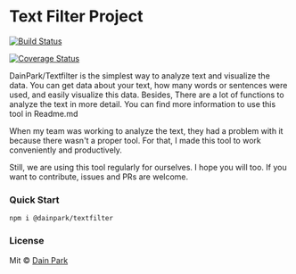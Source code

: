 # Text Filter Project

[![Build Status](https://app.travis-ci.com/DainPark-web/textFilter_opensource.svg?branch=main)](https://app.travis-ci.com/DainPark-web/textFilter_opensource)

[![Coverage Status](https://coveralls.io/repos/github/DainPark-web/textFilter_opensource/badge.svg?branch=main)](https://coveralls.io/github/DainPark-web/textFilter_opensource?branch=main)

DainPark/Textfilter is the simplest way to analyze text and visualize the data. You can get data about your text, how many words or sentences were used, and easily visualize this data.
Besides, There are a lot of functions to analyze the text in more detail. You can find more information to use this tool in Readme.md

When my team was working to analyze the text, they had a problem with it because there wasn't a proper tool. For that, I made this tool to work conveniently and productively.

Still, we are using this tool regularly for ourselves. I hope you will too.
If you want to contribute, issues and PRs are welcome.

### Quick Start

```
npm i @dainpark/textfilter
```

### License

Mit &copy; [Dain Park](https://github.com/DainPark-web)
